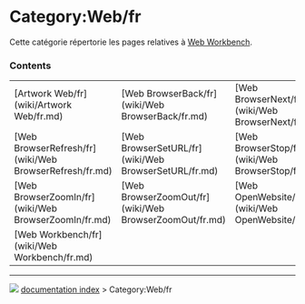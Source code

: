 # Category:Web/fr
Cette catégorie répertorie les pages relatives à [Web Workbench](Web_Workbench/fr.md).

### Contents

|     |     |     |
| --- | --- | --- |
| [Artwork Web/fr](wiki/Artwork Web/fr.md) | [Web BrowserBack/fr](wiki/Web BrowserBack/fr.md) | [Web BrowserNext/fr](wiki/Web BrowserNext/fr.md) |
| [Web BrowserRefresh/fr](wiki/Web BrowserRefresh/fr.md) | [Web BrowserSetURL/fr](wiki/Web BrowserSetURL/fr.md) | [Web BrowserStop/fr](wiki/Web BrowserStop/fr.md) |
| [Web BrowserZoomIn/fr](wiki/Web BrowserZoomIn/fr.md) | [Web BrowserZoomOut/fr](wiki/Web BrowserZoomOut/fr.md) | [Web OpenWebsite/fr](wiki/Web OpenWebsite/fr.md) |
| [Web Workbench/fr](wiki/Web Workbench/fr.md) |



---
![](images/Right_arrow.png) [documentation index](../README.md) > Category:Web/fr
